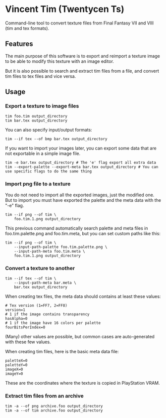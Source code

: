 Vincent Tim (Twentycen Ts)
==========================

Command-line tool to convert texture files from Final Fantasy VII and VIII (tim and tex formats).

Features
--------

The main purpose of this software is to export and reimport a texture image
to be able to modify this texture with an image editor.

But it is also possible to search and extract tim files from a file, and
convert tim files to tex files and vice versa.

Usage
-----

### Export a texture to image files

    tim foo.tim output_directory
    tim bar.tex output_directory

You can also specify input/output formats:

    tim --if tex --of bmp bar.tex output_directory

If you want to import your images later, you can export some data that are
not exportable in a simple image file.

    tim -e bar.tex output_directory # The 'e' flag export all extra data
    tim --export-palette --export-meta bar.tex output_directory # You can use specific flags to do the same thing

### Import png file to a texture

You do not need to import all the exported images, just the modified one. But to
import you must have exported the palette and the meta data with the "-e" flag.

    tim --if png --of tim \
        foo.tim.1.png output_directory

This previous command automatically search palette and meta files
in foo.tim.palette.png and foo.tim.meta, but you can set custom
paths like this:

    tim --if png --of tim \
        --input-path-palette foo.tim.palette.png \
        --input-path-meta foo.tim.meta \
        foo.tim.1.png output_directory

### Convert a texture to another

    tim --if tex --of tim \
        --input-path-meta bar.meta \
        bar.tex output_directory

When creating tex files, the meta data should contains at least these values:

    # Tex version (1=FF7, 2=FF8)
    version=1
    # 1 if the image contains transparency
    hasAlpha=0
    # 1 if the image have 16 colors per palette
    fourBitsPerIndex=0

(Many) other values are possible, but common cases are auto-generated
with these few values.

When creating tim files, here is the basic meta data file:

    paletteX=0
    paletteY=0
    imageX=0
    imageY=0

These are the coordinates where the texture is copied in PlayStation VRAM.

### Extract tim files from an archive

    tim -a --of png archive.foo output_directory
    tim -a --of tim archive.foo output_directory
